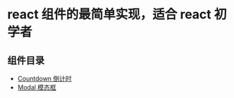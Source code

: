 # react 组件的最简单实现，适合 react 初学者

## 组件目录

- [Countdown 倒计时](./src/components/Countdown.jsx)
- [Modal 模态框](./src/components/Modal.jsx)
